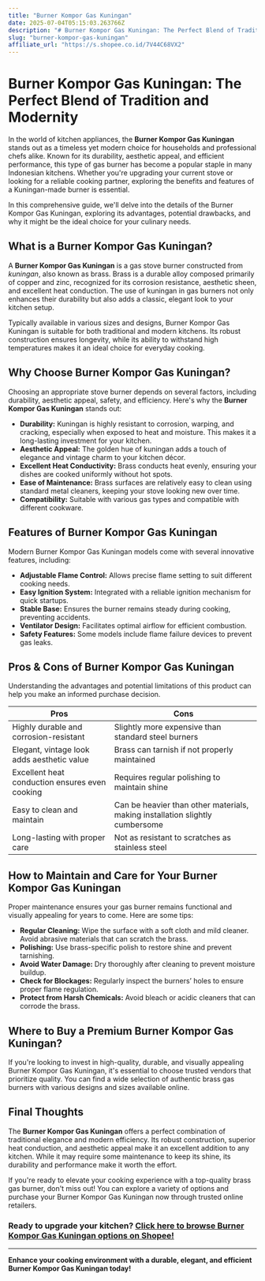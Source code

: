 ```yaml
---
title: "Burner Kompor Gas Kuningan"
date: 2025-07-04T05:15:03.263766Z
description: "# Burner Kompor Gas Kuningan: The Perfect Blend of Tradition and Modernity..."
slug: "burner-kompor-gas-kuningan"
affiliate_url: "https://s.shopee.co.id/7V44C68VX2"
---
```

# Burner Kompor Gas Kuningan: The Perfect Blend of Tradition and Modernity

In the world of kitchen appliances, the **Burner Kompor Gas Kuningan** stands out as a timeless yet modern choice for households and professional chefs alike. Known for its durability, aesthetic appeal, and efficient performance, this type of gas burner has become a popular staple in many Indonesian kitchens. Whether you're upgrading your current stove or looking for a reliable cooking partner, exploring the benefits and features of a Kuningan-made burner is essential. 

In this comprehensive guide, we'll delve into the details of the Burner Kompor Gas Kuningan, exploring its advantages, potential drawbacks, and why it might be the ideal choice for your culinary needs.

## What is a Burner Kompor Gas Kuningan?

A **Burner Kompor Gas Kuningan** is a gas stove burner constructed from *kuningan*, also known as brass. Brass is a durable alloy composed primarily of copper and zinc, recognized for its corrosion resistance, aesthetic sheen, and excellent heat conduction. The use of kuningan in gas burners not only enhances their durability but also adds a classic, elegant look to your kitchen setup.

Typically available in various sizes and designs, Burner Kompor Gas Kuningan is suitable for both traditional and modern kitchens. Its robust construction ensures longevity, while its ability to withstand high temperatures makes it an ideal choice for everyday cooking.

## Why Choose Burner Kompor Gas Kuningan?

Choosing an appropriate stove burner depends on several factors, including durability, aesthetic appeal, safety, and efficiency. Here's why the **Burner Kompor Gas Kuningan** stands out:

- **Durability:** Kuningan is highly resistant to corrosion, warping, and cracking, especially when exposed to heat and moisture. This makes it a long-lasting investment for your kitchen.
- **Aesthetic Appeal:** The golden hue of kuningan adds a touch of elegance and vintage charm to your kitchen décor.
- **Excellent Heat Conductivity:** Brass conducts heat evenly, ensuring your dishes are cooked uniformly without hot spots.
- **Ease of Maintenance:** Brass surfaces are relatively easy to clean using standard metal cleaners, keeping your stove looking new over time.
- **Compatibility:** Suitable with various gas types and compatible with different cookware.

## Features of Burner Kompor Gas Kuningan

Modern Burner Kompor Gas Kuningan models come with several innovative features, including:

- **Adjustable Flame Control:** Allows precise flame setting to suit different cooking needs.
- **Easy Ignition System:** Integrated with a reliable ignition mechanism for quick startups.
- **Stable Base:** Ensures the burner remains steady during cooking, preventing accidents.
- **Ventilator Design:** Facilitates optimal airflow for efficient combustion.
- **Safety Features:** Some models include flame failure devices to prevent gas leaks.

## Pros & Cons of Burner Kompor Gas Kuningan

Understanding the advantages and potential limitations of this product can help you make an informed purchase decision.

| **Pros** | **Cons** |
| --- | --- |
| Highly durable and corrosion-resistant | Slightly more expensive than standard steel burners |
| Elegant, vintage look adds aesthetic value | Brass can tarnish if not properly maintained |
| Excellent heat conduction ensures even cooking | Requires regular polishing to maintain shine |
| Easy to clean and maintain | Can be heavier than other materials, making installation slightly cumbersome |
| Long-lasting with proper care | Not as resistant to scratches as stainless steel |

## How to Maintain and Care for Your Burner Kompor Gas Kuningan

Proper maintenance ensures your gas burner remains functional and visually appealing for years to come. Here are some tips:

- **Regular Cleaning:** Wipe the surface with a soft cloth and mild cleaner. Avoid abrasive materials that can scratch the brass.
- **Polishing:** Use brass-specific polish to restore shine and prevent tarnishing.
- **Avoid Water Damage:** Dry thoroughly after cleaning to prevent moisture buildup.
- **Check for Blockages:** Regularly inspect the burners’ holes to ensure proper flame regulation.
- **Protect from Harsh Chemicals:** Avoid bleach or acidic cleaners that can corrode the brass.

## Where to Buy a Premium Burner Kompor Gas Kuningan?

If you're looking to invest in high-quality, durable, and visually appealing Burner Kompor Gas Kuningan, it's essential to choose trusted vendors that prioritize quality. You can find a wide selection of authentic brass gas burners with various designs and sizes available online.

## Final Thoughts

The **Burner Kompor Gas Kuningan** offers a perfect combination of traditional elegance and modern efficiency. Its robust construction, superior heat conduction, and aesthetic appeal make it an excellent addition to any kitchen. While it may require some maintenance to keep its shine, its durability and performance make it worth the effort.

If you're ready to elevate your cooking experience with a top-quality brass gas burner, don't miss out! You can explore a variety of options and purchase your Burner Kompor Gas Kuningan now through trusted online retailers.

### Ready to upgrade your kitchen? [Click here to browse Burner Kompor Gas Kuningan options on Shopee!](https://s.shopee.co.id/7V44C68VX2)

---

**Enhance your cooking environment with a durable, elegant, and efficient Burner Kompor Gas Kuningan today!**